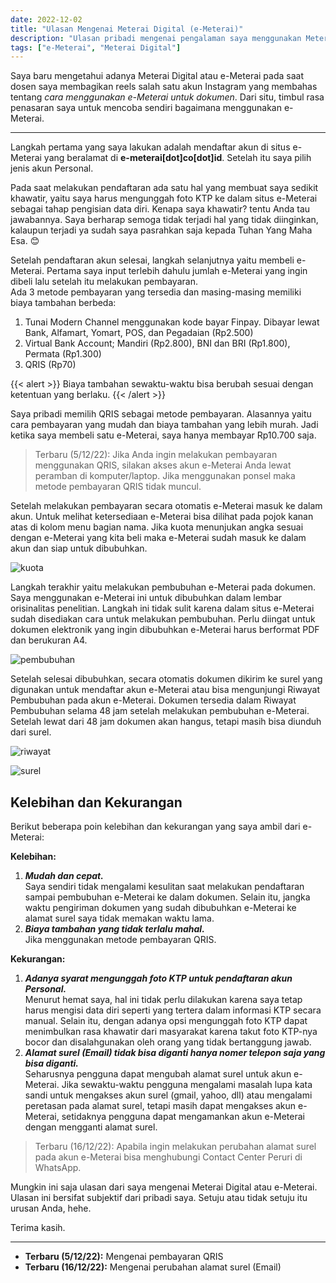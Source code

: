 ```yaml
---
date: 2022-12-02
title: "Ulasan Mengenai Meterai Digital (e-Meterai)"
description: "Ulasan pribadi mengenai pengalaman saya menggunakan Meterai Digital (e-Meterai)."
tags: ["e-Meterai", "Meterai Digital"]
---
```

Saya baru mengetahui adanya Meterai Digital atau e-Meterai pada saat dosen saya membagikan reels salah satu akun Instagram yang membahas tentang *cara menggunakan e-Meterai untuk dokumen*. Dari situ, timbul rasa penasaran saya untuk mencoba sendiri bagaimana menggunakan e-Meterai.

---
Langkah pertama yang saya lakukan adalah mendaftar akun di situs e-Meterai yang beralamat di **e-meterai[dot]co[dot]id**. Setelah itu saya pilih jenis akun Personal.

Pada saat melakukan pendaftaran ada satu hal yang membuat saya sedikit khawatir, yaitu saya harus mengunggah foto KTP ke dalam situs e-Meterai sebagai tahap pengisian data diri. Kenapa saya khawatir? tentu Anda tau jawabannya. Saya berharap semoga tidak terjadi hal yang tidak diinginkan, kalaupun terjadi ya sudah saya pasrahkan saja kepada Tuhan Yang Maha Esa. 😊

Setelah pendaftaran akun selesai, langkah selanjutnya yaitu membeli e-Meterai. Pertama saya input terlebih dahulu jumlah e-Meterai yang ingin dibeli lalu setelah itu melakukan pembayaran.  
Ada 3 metode pembayaran yang tersedia dan masing-masing memiliki biaya tambahan berbeda:
1. Tunai Modern Channel menggunakan kode bayar Finpay. Dibayar lewat Bank, Alfamart, Yomart, POS, dan Pegadaian (Rp2.500)
2. Virtual Bank Account; Mandiri (Rp2.800), BNI dan BRI (Rp1.800), Permata (Rp1.300)
3. QRIS (Rp70)

{{< alert >}}
Biaya tambahan sewaktu-waktu bisa berubah sesuai dengan ketentuan yang berlaku.
{{< /alert >}}


Saya pribadi memilih QRIS sebagai metode pembayaran. Alasannya yaitu cara pembayaran yang mudah dan biaya tambahan yang lebih murah. Jadi ketika saya membeli satu e-Meterai, saya hanya membayar Rp10.700 saja.

> Terbaru (5/12/22): Jika Anda ingin melakukan pembayaran menggunakan QRIS, silakan akses akun e-Meterai Anda lewat peramban di komputer/laptop. Jika menggunakan ponsel maka metode pembayaran QRIS tidak muncul.

Setelah melakukan pembayaran secara otomatis e-Meterai masuk ke dalam akun. Untuk melihat ketersediaan e-Meterai bisa dilihat pada pojok kanan atas di kolom menu bagian nama. Jika kuota menunjukan angka sesuai dengan e-Meterai yang kita beli maka e-Meterai sudah masuk ke dalam akun dan siap untuk dibubuhkan.

![kuota](/img/posts/1/kuota.png)

Langkah terakhir yaitu melakukan pembubuhan e-Meterai pada dokumen. Saya menggunakan e-Meterai ini untuk dibubuhkan dalam lembar orisinalitas penelitian. Langkah ini tidak sulit karena dalam situs e-Meterai sudah disediakan cara untuk melakukan pembubuhan. Perlu diingat untuk dokumen elektronik yang ingin dibubuhkan e-Meterai harus berformat PDF dan berukuran A4.

![pembubuhan](/img/posts/1/pembubuhan.png)

Setelah selesai dibubuhkan, secara otomatis dokumen dikirim ke surel yang digunakan untuk mendaftar akun e-Meterai atau bisa mengunjungi Riwayat Pembubuhan pada akun e-Meterai. Dokumen tersedia dalam Riwayat Pembubuhan selama 48 jam setelah melakukan pembubuhan e-Meterai. Setelah lewat dari 48 jam dokumen akan hangus, tetapi masih bisa diunduh dari surel.

![riwayat](/img/posts/1/riwayat-pembubuhan.png)

![surel](/img/posts/1/surel.png)

## Kelebihan dan Kekurangan
Berikut beberapa poin kelebihan dan kekurangan yang saya ambil dari e-Meterai:

**Kelebihan:**
1. ***Mudah dan cepat.***  
Saya sendiri tidak mengalami kesulitan saat melakukan pendaftaran sampai pembubuhan e-Meterai ke dalam dokumen. Selain itu, jangka waktu pengiriman dokumen yang sudah dibubuhkan e-Meterai ke alamat surel saya tidak memakan waktu lama.
2. ***Biaya tambahan yang tidak terlalu mahal.***  
Jika menggunakan metode pembayaran QRIS.

**Kekurangan:**
1. ***Adanya syarat mengunggah foto KTP untuk pendaftaran akun Personal.***  
Menurut hemat saya, hal ini tidak perlu dilakukan karena saya tetap harus mengisi data diri seperti yang tertera dalam informasi KTP secara manual. Selain itu, dengan adanya opsi mengunggah foto KTP dapat menimbulkan rasa khawatir dari masyarakat karena takut foto KTP-nya bocor dan disalahgunakan oleh orang yang tidak bertanggung jawab.
2. ***Alamat surel (Email) tidak bisa diganti hanya nomer telepon saja yang bisa diganti.***  
Seharusnya pengguna dapat mengubah alamat surel untuk akun e-Meterai. Jika sewaktu-waktu pengguna mengalami masalah lupa kata sandi untuk mengakses akun surel (gmail, yahoo, dll) atau mengalami peretasan pada alamat surel, tetapi masih dapat mengakses akun e-Meterai, setidaknya pengguna dapat mengamankan akun e-Meterai dengan mengganti alamat surel.

> Terbaru (16/12/22): Apabila ingin melakukan perubahan alamat surel pada akun e-Meterai bisa menghubungi Contact Center Peruri di WhatsApp.

Mungkin ini saja ulasan dari saya mengenai Meterai Digital atau e-Meterai. Ulasan ini bersifat subjektif dari pribadi saya. Setuju atau tidak setuju itu urusan Anda, hehe.

Terima kasih.

---
- **Terbaru (5/12/22):** Mengenai pembayaran QRIS
- **Terbaru (16/12/22):** Mengenai perubahan alamat surel (Email)
